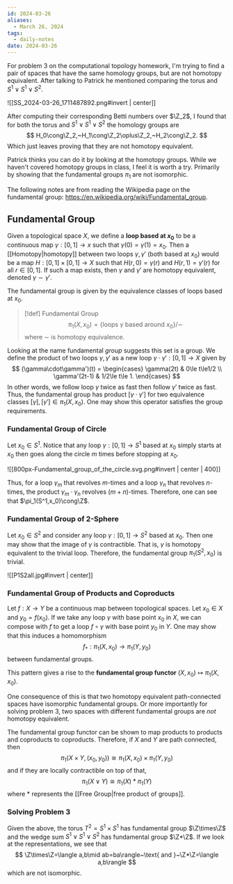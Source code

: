 ```yaml
---
id: 2024-03-26
aliases:
  - March 26, 2024
tags:
  - daily-notes
date: 2024-03-26
---
```


For problem 3 on the computational topology homework, I'm trying to find a pair of spaces that have the same homology groups, but are not homotopy equivalent. After talking to Patrick he mentioned comparing the torus and $S^1\vee S^1\vee S^2$.

![[SS_2024-03-26_1711487892.png#invert | center]]

After computing their corresponding Betti numbers over $\Z_2$, I found that for both the torus and $S^1\vee S^1\vee S^2$ the homology groups are 
$$
    H_0\cong\Z_2,~H_1\cong\Z_2\oplus\Z_2,~H_2\cong\Z_2.
$$
Which just leaves proving that they are not homotopy equivalent.

Patrick thinks you can do it by looking at the homotopy groups. While we haven't covered homotopy groups in class, I feel it is worth a try. Primarily by showing that the fundamental groups $\pi_1$ are not isomorphic.

The following notes are from reading the Wikipedia page on the fundamental group: https://en.wikipedia.org/wiki/Fundamental_group.

## Fundamental Group 
Given a topological space $X$, we define a **loop based at $x_0$** to be a continuous map $\gamma:[0,1]\rightarrow x$ such that $\gamma(0)=\gamma(1)=x_0$. Then a [[Homotopy|homotopy]] between two loops $\gamma,\gamma'$ (both based at $x_0$) would be a map $H:[0,1]\times[0,1]\rightarrow X$ such that $H(r,0)=\gamma(r)$ and $H(r,1)=\gamma'(r)$ for all $r\in [0,1]$. If such a map exists, then $\gamma$ and $\gamma'$ are homotopy equivalent, denoted $\gamma\sim\gamma'$.

The fundamental group is given by the equivalence classes of loops based at $x_0$.

> [!def] Fundamental Group
> $$
>   \pi_1(X,x_0) = \{\text{loops $\gamma$ based around $x_0$}\}/\sim
> $$
> where $\sim$ is homotopy equivalence.

Looking at the name fundamental *group* suggests this set is a group. We define the product of two loops $\gamma,\gamma'$ as a new loop $\gamma\cdot\gamma':[0,1]\rightarrow X$ given by
$$
    (\gamma\cdot\gamma')(t) = \begin{cases}
        \gamma(2t) & 0\le t\le1/2 \\
        \gamma'(2t-1) & 1/2\le t\le 1.
    \end{cases}
$$
In other words, we follow loop $\gamma$ twice as fast then follow $\gamma'$ twice as fast. Thus, the fundamental group has product $[\gamma\cdot\gamma']$ for two equivalence classes $[\gamma],[\gamma']\in\pi_1(X,x_0)$. One may show this operator satisfies the group requirements.

### Fundamental Group of Circle

Let $x_0\in S^1$. Notice that any loop $\gamma:[0,1]\rightarrow S^1$ based at $x_0$ simply starts at $x_0$ then goes along the circle $m$ times before stopping at $x_0$.

![[800px-Fundamental_group_of_the_circle.svg.png#invert | center | 400]]

Thus, for a loop $\gamma_m$ that revolves $m$-times and a loop $\gamma_n$ that revolves $n$-times, the product $\gamma_m\cdot\gamma_n$ revolves $(m+n)$-times. Therefore, one can see that $\pi_1(S^1,x_0)\cong\Z$.

### Fundamental Group of 2-Sphere

Let $x_0\in S^2$ and consider any loop $\gamma:[0,1]\rightarrow S^2$ based at $x_0$. Then one may show that the image of $\gamma$ is contractible. That is, $\gamma$ is homotopy equivalent to the trivial loop. Therefore, the fundamental group $\pi_1(S^2,x_0)$ is trivial.

![[P1S2all.jpg#invert | center]]

### Fundamental Group of Products and Coproducts

Let $f:X\rightarrow Y$ be a continuous map between topological spaces. Let $x_0\in X$ and $y_0=f(x_0)$. If we take any loop $\gamma$ with base point $x_0$ in $X$, we can compose with $f$ to get a loop $f\circ\gamma$ with base point $y_0$ in $Y$. One may show that this induces a homomorphism
$$
    f_*:\pi_1(X,x_0)\rightarrow\pi_1(Y,y_0)
$$
between fundamental groups.

This pattern gives a rise to the **fundamental group functor** $(X,x_0)\mapsto\pi_1(X,x_0)$.

One consequence of this is that two homotopy equivalent path-connected spaces have isomorphic fundamental groups. Or more importantly for solving problem 3, two spaces with different fundamental groups are *not* homotopy equivalent.

The fundamental group functor can be shown to map products to products and coproducts to coproducts. Therefore, if $X$ and $Y$ are path connected, then 
$$
    \pi_1(X\times Y,(x_0,y_0))\cong\pi_1(X,x_0)\times\pi_1(Y,y_0)
$$
and if they are locally contractible on top of that,
$$
    \pi_1(X\vee Y)\cong \pi_1(X)*\pi_1(Y)
$$
where $*$ represents the [[Free Group|free product of groups]].

### Solving Problem 3

Given the above, the torus $T^2=S^1\times S^1$ has fundamental group $\Z\times\Z$ and the wedge sum $S^1\vee S^1\vee S^2$ has fundamental group $\Z*\Z$. If we look at the representations, we see that 
$$
    \Z\times\Z=\langle a,b\mid ab=ba\rangle~\text{ and }~\Z*\Z=\langle a,b\rangle
$$
which are not isomorphic.

